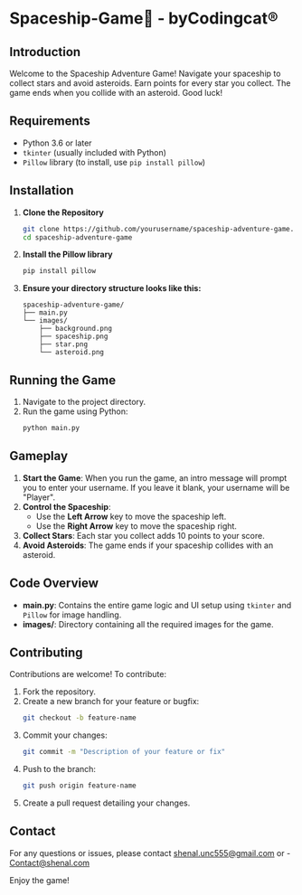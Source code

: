 # Spaceship-Game🚀 - byCodingcat® 

## Introduction
Welcome to the Spaceship Adventure Game! Navigate your spaceship to collect stars and avoid asteroids. Earn points for every star you collect. The game ends when you collide with an asteroid. Good luck!

## Requirements
- Python 3.6 or later
- `tkinter` (usually included with Python)
- `Pillow` library (to install, use `pip install pillow`)

## Installation
1. **Clone the Repository**
    ```bash
    git clone https://github.com/yourusername/spaceship-adventure-game.git
    cd spaceship-adventure-game
    ```

2. **Install the Pillow library**
    ```bash
    pip install pillow
    ```

3. **Ensure your directory structure looks like this:**
    ```
    spaceship-adventure-game/
    ├── main.py
    └── images/
        ├── background.png
        ├── spaceship.png
        ├── star.png
        └── asteroid.png
    ```

## Running the Game
1. Navigate to the project directory.
2. Run the game using Python:
    ```bash
    python main.py
    ```

## Gameplay
1. **Start the Game**: When you run the game, an intro message will prompt you to enter your username. If you leave it blank, your username will be "Player".
2. **Control the Spaceship**:
    - Use the **Left Arrow** key to move the spaceship left.
    - Use the **Right Arrow** key to move the spaceship right.
3. **Collect Stars**: Each star you collect adds 10 points to your score.
4. **Avoid Asteroids**: The game ends if your spaceship collides with an asteroid.

## Code Overview
- **main.py**: Contains the entire game logic and UI setup using `tkinter` and `Pillow` for image handling.
- **images/**: Directory containing all the required images for the game.

## Contributing
Contributions are welcome! To contribute:

1. Fork the repository.
2. Create a new branch for your feature or bugfix:
    ```bash
    git checkout -b feature-name
    ```
3. Commit your changes:
    ```bash
    git commit -m "Description of your feature or fix"
    ```
4. Push to the branch:
    ```bash
    git push origin feature-name
    ```
5. Create a pull request detailing your changes.

## Contact
For any questions or issues, please contact [shenal.unc555@gmail.com](mailto:shenal.unc555@gmail.com) or - [Contact@shenal.com](http://shenalsenarathne.me/#contact)

Enjoy the game!


